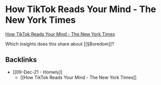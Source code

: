 # How TikTok Reads Your Mind - The New York Times
[How TikTok Reads Your Mind - The New York Times](https://www.nytimes.com/2021/12/05/business/media/tiktok-algorithm.html)

Which insights does this share about [[§Boredom]]?



## Backlinks
* [[09-Dec-21 - Homely]]
	* [[How TikTok Reads Your Mind - The New York Times]]

<!-- #Readable -->

<!-- {BearID:46BC675B-D362-4E98-9612-A728034746A2-59137-000010A4ED6AF954} -->

